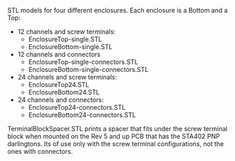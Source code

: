 STL models for four different enclosures. Each enclosure is a Bottom and a Top:

<ul>
<li>12 channels and screw terminals:
<ul>
<li>EnclosureTop-single.STL
<li>EnclosureBottom-single.STL
</ul>
<li>12 channels and connectors
<ul>
<li>EnclosureTop-single-connectors.STL
<li>EnclosureBottom-single-connectors.STL
</ul>
<li>24 channels and screw terminals:
<ul>
<li>EnclosureTop24.STL
<li>EnclosureBottom24.STL
</ul>
<li>24 channels and connectors:
<ul>
<li>EnclosureTop24-connectors.STL
<li>EnclosureBottom24-connectors.STL
</ul>
</ul>
TerminalBlockSpacer.STL prints a spacer that fits under the screw terminal block when 
mounted on the Rev 5 and up PCB that has the STA402 PNP darlingtons. Its of use only with the screw terminal configurations, not the ones with connectors.
